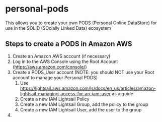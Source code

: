 # personal-pods
This allows you to create your own PODS (Personal Online DataStore) for use in the SOLID (SOcially LInked Data) ecosystem

## Steps to create a PODS in Amazon AWS

1. Create an Amazon AWS account (if necessary)
1. Log in to the AWS Console using the Root Account (https://aws.amazon.com/console/)
1. Create a PODS_User account (NOTE: you should NOT use your Root account to manage your Personal PODS)
    1. Use https://lightsail.aws.amazon.com/ls/docs/en_us/articles/amazon-lightsail-managing-access-for-an-iam-user as a guide
    1. Create a new IAM Lightsail Policy
    1. Create a new IAM Lightsail Group, add the policy to the group
    1. Create a new IAM Lightsail User, add the user to the group
1. 
